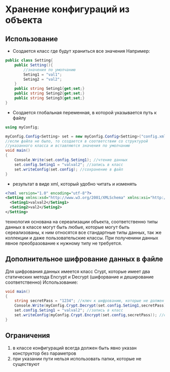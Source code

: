 # Хранение конфигураций из объекта

## Использование

- Создается класс где будут храниться все значения
Например:
```C#
public class Setting{
    public Setting(){
        //значения по умолчанию
        Seting1 = "val1"; 
        Seting2 = "val2";
    }
    public string Seting1{get;set;}
    public string Seting2{get;set;}
    public string Seting3{get;set;}
}
```
- Создается глобальная переменная, в которой указывается путь к файлу
```C#
using myConfig;

myConfig.Config<Setting> set = new myConfig.Config<Setting>("config.xml"); 
//если файла не было, то создается в соответствии со структурой 
//указанного класса и вставляются значения по умолчанию
void main()
{
    Console.Write(set.config.Seting1); //чтение данных
    set.config.Seting1 = "valval2"; //запись в класс
    set.writeConfig(set.config); //сохранение в файл
}
```
- результат в виде xml, который удобно читать и изменять
```xml
<?xml version="1.0" encoding="utf-8"?>
<Setting xmlns:xsd="http://www.w3.org/2001/XMLSchema" xmlns:xsi="http://www.w3.org/2001/XMLSchema-instance">
  <Seting1>valval2</Seting1>
  <Seting2>val2</Seting2>
</Setting>
```
технология основана на сереализации объекта, соответственно типы данных в классе могут быть любые, которые могут быть сереализованы, к ним относятся все стандартные типы данных, так же коллекции и даже пользовательские классы.
При полученини данных явное преобразование к нужному типу не требуется.
## Дополнительное шифрование данных в файле
Для шифрования данных имеется класс Crypt, которые имеет два статических метода Encrypt и Decrypt (шифорвание и деширование соответственно)
Использование:
```C#
void main()
{
    string secretPass = "1234"; //ключ к шифрованию, которые не должен быть непосредственно в программе
    Console.Write(myConfig.Crypt.Decrypt(set.config.Seting1,secretPass)); //чтение зашифрованных данных
    set.config.Seting1 = "valval2"; //запись в класс
    set.writeConfig(myConfig.Crypt.Encrypt(set.config,secretPass)); //сохранение в файл в шифрованном виде
}
```
## Ограничения
1. в классе конфигураций всегда должен быть явно указан конструктор без параметров
2. при указании пути нельзя использовать папки, которые не существуют
